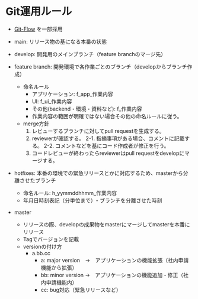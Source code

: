 # Git運用ルール

* [Git-Flow](https://nvie.com/posts/a-successful-git-branching-model/) を一部採用

* main: リリース物の基になる本番の状態
* develop: 開発用のメインブランチ（feature branchのマージ先）

* feature branch: 開発環境で各作業ごとのブランチ（developからブランチ作成）
  * 命名ルール
    * アプリケーション: f_app_作業内容
    * UI: f_ui_作業内容
    * その他(backend・環境・資料など): f_作業内容
    * 作業内容の範囲が明確ではない場合その他の命名ルールに従う。
  * merge方針
    1. レビューするブランチに対してpull requestを生成する。
    2. reviewerが確認する。
      2-1. 指摘事項がある場合、コメントに記載する。
      2-2. コメントなどを基にコード作成者が修正を行う。
    3. コードレビューが終わったらreviewerはpull requestをdevelopにマージする。

* hotfixes: 本番の環境での緊急リリースとかに対応するため、masterから分離させたブランチ
  * 命名ルール: h_yymmddhhmm_作業内容
  * 年月日時刻表記（分単位まで）- ブランチを分離させた時刻

* master
  * リリースの際、developの成果物をmasterにマージしてmasterを本番にリリース
  * Tagでバージョンを記載
  * versionの付け方
    * a.bb.cc
      * a: major version　→　アプリケーションの機能拡張（社内申請機能から拡張）
      * bb: minor version →　アプリケーションの機能追加・修正（社内申請機能内）
      * cc: bug対応（緊急リリースなど）
